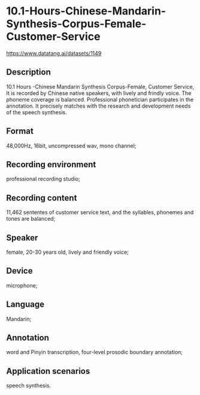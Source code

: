 # 10.1-Hours-Chinese-Mandarin-Synthesis-Corpus-Female-Customer-Service
https://www.datatang.ai/datasets/1149

## Description
10.1 Hours -Chinese Mandarin Synthesis Corpus-Female, Customer Service, It is recorded by Chinese native speakers, with lively and frindly voice. The phoneme coverage is balanced. Professional phonetician participates in the annotation. It precisely matches with the research and development needs of the speech synthesis.

## Format
48,000Hz, 16bit, uncompressed wav, mono channel;

## Recording environment
professional recording studio;

## Recording content
11,462 sententes of customer service text, and the syllables, phonemes and tones are balanced;

## Speaker
female, 20-30 years old, lively and friendly voice;

## Device
microphone;

## Language
Mandarin;

## Annotation
word and Pinyin transcription, four-level prosodic boundary annotation;

## Application scenarios
speech synthesis.
